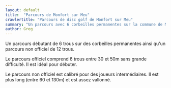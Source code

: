 ```yaml
---
layout: default
title:  "Parcours de Monfort sur Meu"
crawlertitle: "Parcours de disc golf de Monfort sur Meu"
summary: "Un parcours avec 6 corbeilles permanentes sur la commune de Monfort sur Meu"
author: Greg
---
```


Un parcours débutant de 6 trous sur des corbeilles permanentes ainsi qu'un parcours non officiel de 12 trous.

Le parcours officiel comprend 6 trous entre 30 et 50m sans grande difficulté. Il est idéal pour débuter.

Le parcours non officiel est calibré pour des joueurs intermédiaires. Il est plus long (entre 60 et 130m) et est assez vallonné. 